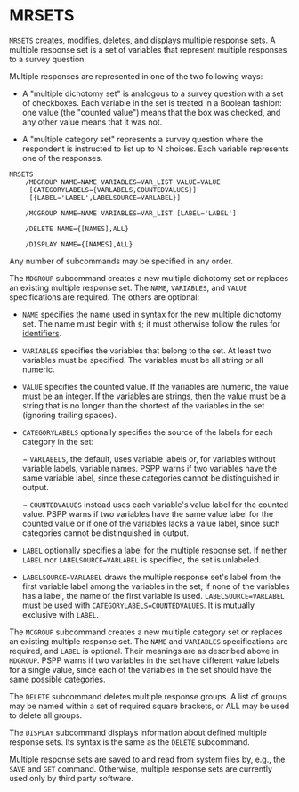 # MRSETS

`MRSETS` creates, modifies, deletes, and displays multiple response
sets.  A multiple response set is a set of variables that represent
multiple responses to a survey question.

Multiple responses are represented in one of the two following ways:

- A "multiple dichotomy set" is analogous to a survey question with a
  set of checkboxes.  Each variable in the set is treated in a Boolean
  fashion: one value (the "counted value") means that the box was
  checked, and any other value means that it was not.

- A "multiple category set" represents a survey question where the
  respondent is instructed to list up to N choices.  Each variable
  represents one of the responses.

```
MRSETS
    /MDGROUP NAME=NAME VARIABLES=VAR_LIST VALUE=VALUE
     [CATEGORYLABELS={VARLABELS,COUNTEDVALUES}]
     [{LABEL='LABEL',LABELSOURCE=VARLABEL}]

    /MCGROUP NAME=NAME VARIABLES=VAR_LIST [LABEL='LABEL']

    /DELETE NAME={[NAMES],ALL}

    /DISPLAY NAME={[NAMES],ALL}
```

Any number of subcommands may be specified in any order.

The `MDGROUP` subcommand creates a new multiple dichotomy set or
replaces an existing multiple response set.  The `NAME`, `VARIABLES`,
and `VALUE` specifications are required.  The others are optional:

- `NAME` specifies the name used in syntax for the new multiple
  dichotomy set.  The name must begin with `$`; it must otherwise
  follow the rules for [identifiers](../../language/basics/tokens.md).

- `VARIABLES` specifies the variables that belong to the set.  At
  least two variables must be specified.  The variables must be all
  string or all numeric.

- `VALUE` specifies the counted value.  If the variables are numeric,
  the value must be an integer.  If the variables are strings, then
  the value must be a string that is no longer than the shortest of
  the variables in the set (ignoring trailing spaces).

- `CATEGORYLABELS` optionally specifies the source of the labels for
  each category in the set:

     − `VARLABELS`, the default, uses variable labels or, for
       variables without variable labels, variable names.  PSPP warns
       if two variables have the same variable label, since these
       categories cannot be distinguished in output.

     − `COUNTEDVALUES` instead uses each variable's value label for
       the counted value.  PSPP warns if two variables have the same
       value label for the counted value or if one of the variables
       lacks a value label, since such categories cannot be
       distinguished in output.

- `LABEL` optionally specifies a label for the multiple response set.
  If neither `LABEL` nor `LABELSOURCE=VARLABEL` is specified, the set
  is unlabeled.

- `LABELSOURCE=VARLABEL` draws the multiple response set's label from
  the first variable label among the variables in the set; if none of
  the variables has a label, the name of the first variable is used.
  `LABELSOURCE=VARLABEL` must be used with
  `CATEGORYLABELS=COUNTEDVALUES`.  It is mutually exclusive with
  `LABEL`.

The `MCGROUP` subcommand creates a new multiple category set or
replaces an existing multiple response set.  The `NAME` and
`VARIABLES` specifications are required, and `LABEL` is optional.
Their meanings are as described above in `MDGROUP`.  PSPP warns if two
variables in the set have different value labels for a single value,
since each of the variables in the set should have the same possible
categories.

The `DELETE` subcommand deletes multiple response groups.  A list of
groups may be named within a set of required square brackets, or ALL
may be used to delete all groups.

The `DISPLAY` subcommand displays information about defined multiple
response sets.  Its syntax is the same as the `DELETE` subcommand.

Multiple response sets are saved to and read from system files by,
e.g., the `SAVE` and `GET` command.  Otherwise, multiple response sets
are currently used only by third party software.

